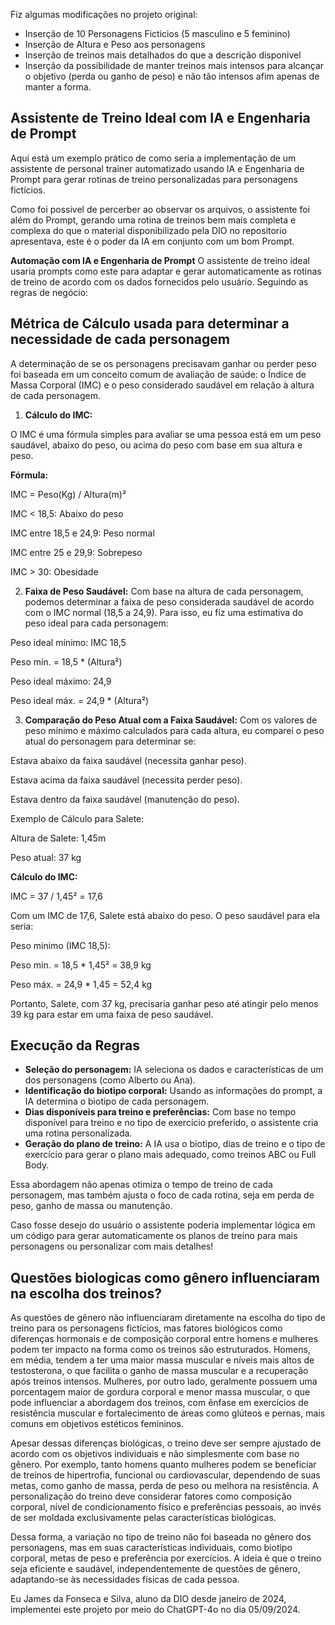 Fiz algumas modificações no projeto original:
* Inserção de 10 Personagens Ficticios  (5 masculino e 5 feminino)
* Inserção de Altura e Peso aos personagens
* Inserção de treinos mais detalhados do que a descrição disponivel
* Inserção da possibilidade de manter treinos mais intensos para alcançar o objetivo (perda ou ganho de peso) e não tão intensos afim apenas de manter a forma.

## Assistente de Treino Ideal com IA e Engenharia de Prompt
Aqui está um exemplo prático de como seria a implementação de um assistente de personal trainer automatizado usando IA e Engenharia de Prompt para gerar rotinas de treino personalizadas para personagens fictícios.

Como foi possivel de percerber ao observar os arquivos, o assistente foi além do Prompt, gerando uma rotina de treinos bem mais completa e complexa do que o material disponibilizado pela DIO no repositorio apresentava, este é o poder da IA em conjunto com um bom Prompt.

**Automação com IA e Engenharia de Prompt**
O assistente de treino ideal usaria prompts como este para adaptar e gerar automaticamente as rotinas de treino de acordo com os dados fornecidos pelo usuário. Seguindo as regras de negócio:

## Métrica de Cálculo usada para determinar a necessidade de cada personagem

A determinação de se os personagens precisavam ganhar ou perder peso foi baseada em um conceito comum de avaliação de saúde: o Índice de Massa Corporal (IMC) e o peso considerado saudável em relação à altura de cada personagem.

1. **Cálculo do IMC:**

O IMC é uma fórmula simples para avaliar se uma pessoa está em um peso saudável, abaixo do peso, ou acima do peso com base em sua altura e peso.

**Fórmula:**

IMC = Peso(Kg) / Altura(m)²

IMC < 18,5: Abaixo do peso

IMC entre 18,5 e 24,9: Peso normal

IMC entre 25 e 29,9: Sobrepeso

IMC > 30: Obesidade

2. **Faixa de Peso Saudável:**
Com base na altura de cada personagem, podemos determinar a faixa de peso considerada saudável de acordo com o IMC normal (18,5 a 24,9). Para isso, eu fiz uma estimativa do peso ideal para cada personagem:

Peso ideal mínimo: IMC 18,5

Peso mín. = 18,5 * (Altura²)

Peso ideal máximo: 24,9

Peso ideal máx. = 24,9 * (Altura²)

3. **Comparação do Peso Atual com a Faixa Saudável:**
Com os valores de peso mínimo e máximo calculados para cada altura, eu comparei o peso atual do personagem para determinar se:

Estava abaixo da faixa saudável (necessita ganhar peso).

Estava acima da faixa saudável (necessita perder peso).

Estava dentro da faixa saudável (manutenção do peso).

Exemplo de Cálculo para Salete:

Altura de Salete: 1,45m

Peso atual: 37 kg

**Cálculo do IMC:**

IMC = 37 / 1,45² = 17,6

Com um IMC de 17,6, Salete está abaixo do peso. O peso saudável para ela seria:

Peso mínimo (IMC 18,5):

Peso min. = 18,5 * 1,45² = 38,9 kg

Peso máx. = 24,9 * 1,45 = 52,4 kg

Portanto, Salete, com 37 kg, precisaria ganhar peso até atingir pelo menos 39 kg para estar em uma faixa de peso saudável.

## Execução da Regras

* **Seleção do personagem:** IA seleciona os dados e características de um dos personagens (como Alberto ou Ana).
* **Identificação do biotipo corporal:** Usando as informações do prompt, a IA determina o biotipo de cada personagem.
* **Dias disponíveis para treino e preferências:** Com base no tempo disponível para treino e no tipo de exercício preferido, o assistente cria uma rotina personalizada.
* **Geração do plano de treino:** A IA usa o biotipo, dias de treino e o tipo de exercício para gerar o plano mais adequado, como treinos ABC ou Full Body.

Essa abordagem não apenas otimiza o tempo de treino de cada personagem, mas também ajusta o foco de cada rotina, seja em perda de peso, ganho de massa ou manutenção.

Caso fosse desejo do usuário o assistente poderia implementar  lógica em um código para gerar automaticamente os planos de treino para mais personagens ou personalizar com mais detalhes!

## Questões biologicas como gênero influenciaram na escolha dos treinos?

As questões de gênero não influenciaram diretamente na escolha do tipo de treino para os personagens fictícios, mas fatores biológicos como diferenças hormonais e de composição corporal entre homens e mulheres podem ter impacto na forma como os treinos são estruturados. Homens, em média, tendem a ter uma maior massa muscular e níveis mais altos de testosterona, o que facilita o ganho de massa muscular e a recuperação após treinos intensos. Mulheres, por outro lado, geralmente possuem uma porcentagem maior de gordura corporal e menor massa muscular, o que pode influenciar a abordagem dos treinos, com ênfase em exercícios de resistência muscular e fortalecimento de áreas como glúteos e pernas, mais comuns em objetivos estéticos femininos.

Apesar dessas diferenças biológicas, o treino deve ser sempre ajustado de acordo com os objetivos individuais e não simplesmente com base no gênero. Por exemplo, tanto homens quanto mulheres podem se beneficiar de treinos de hipertrofia, funcional ou cardiovascular, dependendo de suas metas, como ganho de massa, perda de peso ou melhora na resistência. A personalização do treino deve considerar fatores como composição corporal, nível de condicionamento físico e preferências pessoais, ao invés de ser moldada exclusivamente pelas características biológicas.

Dessa forma, a variação no tipo de treino não foi baseada no gênero dos personagens, mas em suas características individuais, como biotipo corporal, metas de peso e preferência por exercícios. A ideia é que o treino seja eficiente e saudável, independentemente de questões de gênero, adaptando-se às necessidades físicas de cada pessoa.


Eu James da Fonseca e Silva, aluno da DIO desde janeiro de 2024, implementei este projeto por meio do ChatGPT-4o no dia 05/09/2024. 

